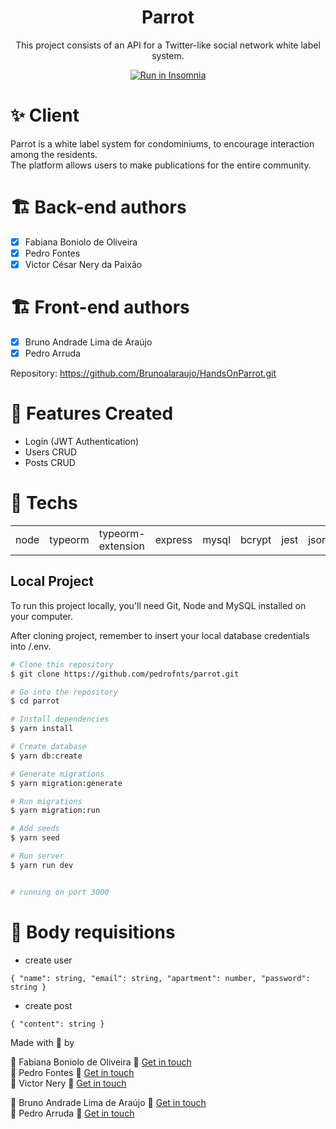 

<h1 align="center">Parrot</h1>

<p align="center">This project consists of an API for a Twitter-like social network white label system.</p>
<p align="center"><a href="https://insomnia.rest/run/?label=Parrot&uri=https%3A%2F%2Fraw.githubusercontent.com%2FNeryVictor%2Fparrot%2Fmain%2F.docs%2FInsomnia_2022-09-09.json" target="_blank"><img src="https://insomnia.rest/images/run.svg" alt="Run in Insomnia"></a>
</a></p>


 
✨ Client
===============

Parrot is a white label system for condominiums, to encourage interaction among the residents.<br>
The platform allows users to make publications for the entire community.


🏗️ Back-end authors
=================
- [x] Fabiana Boniolo de Oliveira
- [x] Pedro Fontes
- [x] Victor César Nery da Paixão 

🏗️ Front-end authors
=================

- [x] Bruno Andrade Lima de Araújo
- [x] Pedro Arruda 

Repository: https://github.com/Brunoalaraujo/HandsOnParrot.git

📝 Features Created
=====================
* Login (JWT Authentication)
* Users CRUD
* Posts CRUD


🚀 Techs
=================

<table>
<tr>
<td>node</td>
<td>typeorm</td>
<td>typeorm-extension</td>
<td>express</td>
<td>mysql</td>
<td>bcrypt</td>
<td>jest</td>
<td>jsonwebtoken</td>
<td>supertest</td>
<td>reflect-metadata</td>
</tr>
</table>

## Local Project

To run this project locally, you'll need Git, Node and MySQL installed on your computer. 

After cloning project, remember to insert your local database credentials into /.env.

```bash
# Clone this repository
$ git clone https://github.com/pedrofnts/parrot.git

# Go into the repository
$ cd parrot

# Install dependencies
$ yarn install

# Create database
$ yarn db:create

# Generate migrations
$ yarn migration:generate

# Run migrations
$ yarn migration:run

# Add seeds
$ yarn seed

# Run server
$ yarn run dev


# running on port 3000
```

📇 Body requisitions
=================

* create user 
```
{ "name": string, "email": string, "apartment": number, "password": string }
```
* create post 
```
{ "content": string }
```


Made with 💚 by <br>

🔹 Fabiana Boniolo de Oliveira 👋 [Get in touch](https://github.com/Fabi-Boniolo)<br>
🔹 Pedro Fontes 👋 [Get in touch](https://github.com/pedrofnts)<br>
🔹 Victor Nery 👋 [Get in touch](https://www.linkedin.com/in/neryvictor/)<br>

🔸 Bruno Andrade Lima de Araújo 👋 [Get in touch](https://github.com/Brunoalaraujo)<br>
🔸 Pedro Arruda 👋 [Get in touch](https://github.com/PedroRArruda)<br>
